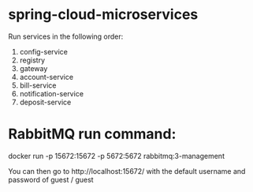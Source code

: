 # spring-cloud-microservices

Run services in the following order:
1. config-service
2. registry
3. gateway
4. account-service
5. bill-service
6. notification-service
7. deposit-service


# RabbitMQ run command:
docker run -p 15672:15672 -p 5672:5672 rabbitmq:3-management

You can then go to http://localhost:15672/ with the default username and password of guest / guest
